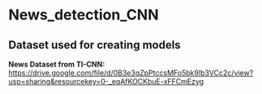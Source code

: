 # News_detection_CNN

## Dataset used for creating models

**News Dataset from TI-CNN:** https://drive.google.com/file/d/0B3e3qZpPtccsMFo5bk9Ib3VCc2c/view?usp=sharing&resourcekey=0-_eqAfKOCKbuE-xFFCmEzyg
